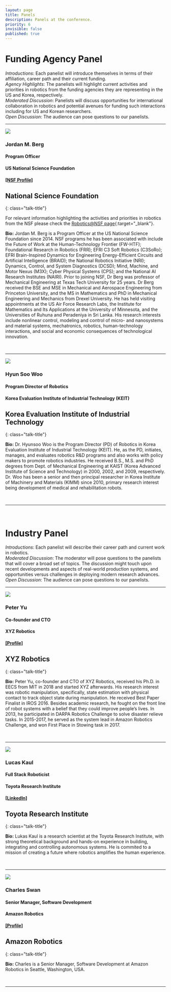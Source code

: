 ```yaml
---
layout: page
title: Panels
description: Panels at the conference.
priority: 6
invisible: false
published: true
---
```


# Funding Agency Panel

*Introductions*: Each panelist will introduce themselves in terms of their affiliation, career path and their current funding.
<br>
*Agency Highlights*: The panelists will highlight current activities and priorities in robotics from the funding agencies they are representing in the US and Korea, respectively.
<br>
*Moderated Discussion*: Panelists will discuss opportunities for international collaboration in robotics and potential avenues for funding such interactions including for US and Korean researchers.
<br>
*Open Discussion*: The audience can pose questions to our panelists.
<hr>

<div id="f1" class="talk">
  <div class="talk-profile">
    <img src="{{site.baseurl}}/images/funding_panel_1.jpg"/>
  </div>
  <div class="talk-speaker">
    <h3>Jordan M. Berg</h3>
    <h4>Program Officer</h4>
    <h4>US National Science Foundation</h4>
    <h4><a target="_blank" href="https://www.nsf.gov/staff/staff_bio.jsp?lan=jberg&org=CMMI&from_org=CMMI">[NSF Profile]</a></h4>
  </div>
</div>

## National Science Foundation
{: class="talk-title"}

For relevant information highlighting the activities and priorities in robotics from the NSF please check the [Robotics@NSF page](https://www.nsf.gov/robotics){:target="_blank"}.


**Bio:** Jordan M. Berg is a Program Officer at the US National Science Foundation since 2014. NSF programs he has been associated with include the Future of Work at the Human-Technology Frontier (FW-HTF); Foundational Research in Robotics (FRR); EFRI C3 Soft Robotics (C3SoRo); EFRI Brain-Inspired Dynamics for Engineering Energy-Efficient Circuits and Artificial Intelligence (BRAID); the National Robotics Initiative (NRI); Dynamics, Control, and System Diagnostics (DCSD); Mind, Machine, and Motor Nexus (M3X); Cyber Physical Systems (CPS); and the National AI Research Institutes (NAIRI). Prior to joining NSF, Dr Berg was professor of Mechanical Engineering at Texas Tech University for 25 years. Dr Berg received the BSE and MSE in Mechanical and Aerospace Engineering from Princeton University, and the MS in Mathematics and PhD in Mechanical Engineering and Mechanics from Drexel University. He has held visiting appointments at the US Air Force Research Labs, the Institute for Mathematics and Its Applications at the University of Minnesota, and the Universities of Ruhuna and Peradeniya in Sri Lanka. His research interests include nonlinear control, modeling and control of micro- and nanosystems and material systems, mechatronics, robotics, human-technology interactions, and social and economic consequences of technological innovation.

<br>
<hr>


<div id="f2" class="talk">
  <div class="talk-profile">
    <img src="{{site.baseurl}}/images/funding_panel_2.png"/>
  </div>
  <div class="talk-speaker">
    <h3>Hyun Soo Woo</h3>
    <h4>Program Director of Robotics</h4>
    <h4>Korea Evaluation Institute of Industrial Technology (KEIT)</h4>
  </div>
</div>

## Korea Evaluation Institute of Industrial Technology
{: class="talk-title"}

**Bio:** Dr. Hyunsoo Woo is the Program Director (PD) of Robotics in Korea Evaluation Institute of Industrial Technology (KEIT). He, as the PD, initiates, manages, and evaluates robotics R&D programs and also works with policy makers to promote robotics industries. He received B.S., M.S. and PhD degrees from Dept. of Mechanical Engineering at KAIST (Korea Advanced Institute of Science and Technology) in 2000, 2002, and 2009, respectively. Dr. Woo has been a senior and then principal researcher in Korea Institute of Machinery and Materials (KIMM) since 2010, primary research interest being development of medical and rehabilitation robots. 


<br/>
<hr>
<br/>


# Industry Panel

*Introductions*: Each panelist will describe their career path and current work in robotics. 
<br>
*Moderated Discussion*: The moderator will pose questions to the panelists that will cover a broad set of topics. The discussion might touch upon recent developments and aspects of real-world production systems, and opportunities versus challenges in deploying modern research advances.
<br>
*Open Discussion*: The audience can pose questions to our panelists.
<hr>



<div id="i1" class="talk">
  <div class="talk-profile">
    <img src="{{site.baseurl}}/images/industry_panel_1.jpg"/>
  </div>
  <div class="talk-speaker">
    <h3>Peter Yu</h3>
    <h4>Co-founder and CTO</h4>
    <h4>XYZ Robotics</h4>
    <h4><a target="_blank" href="https://people.csail.mit.edu/peterkty/">[Profile]</a></h4>
  </div>
</div>


## XYZ Robotics
{: class="talk-title"}

**Bio:** Peter Yu, co-founder and CTO of XYZ Robotics, received his Ph.D. in EECS from MIT in 2018 and started XYZ afterwards. His research interest was robotic manipulation, specifically, state estimation with physical contact to track object state during manipulation. He received Best Paper Finalist in IROS 2016. Besides academic research, he fought on the front line of robot systems with a belief that they could improve people’s lives. In 2013, he participated in DARPA Robotics Challenge to solve disaster relieve tasks. In 2015-2017, he served as the system lead in Amazon Robotics Challenge, and won First Place in Stowing task in 2017.


<br/>
<hr>
<div id="i1" class="talk">
  <div class="talk-profile">
    <img src="{{site.baseurl}}/images/industry_panel_2.jpg"/>
  </div>
  <div class="talk-speaker">
    <h3>Lucas Kaul</h3>
    <h4>Full Stack Roboticist</h4>
    <h4>Toyota Research Institute</h4>
    <h4><a target="_blank" href="https://www.linkedin.com/in/lukas-kaul-b7334597/">[LinkedIn]</a></h4>
  </div>
</div>


## Toyota Research Institute
{: class="talk-title"}

**Bio:** Lukas Kaul is a research scientist at the Toyota Research Institute, with strong theoretical background and hands-on experience in building, integrating and controlling autonomous systems. He is commited to a mission of creating a future where robotics amplifies the human experience.

<br/>
<hr>

<div id="i1" class="talk">
  <div class="talk-profile">
    <img src="{{site.baseurl}}/images/industry_panel_3.png"/>
  </div>
  <div class="talk-speaker">
    <h3>Charles Swan</h3>
    <h4>Senior Manager, Software Development</h4>
    <h4>Amazon Robotics</h4>
    <h4><a target="_blank" href="https://www.amazon.science/author/charles-swan">[Profile]</a></h4>
  </div>
</div>


## Amazon Robotics
{: class="talk-title"}

**Bio:** Charles is a Senior Manager, Software Development at Amazon Robotics in Seattle, Washington, USA.


<br/>
<hr>
<br/>
